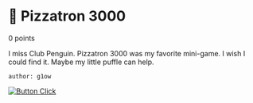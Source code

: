 # 🍕 Pizzatron 3000
0 points

I miss Club Penguin. Pizzatron 3000 was my favorite mini-game. I wish I could find it.
Maybe my little puffle can help.

`author: g1ow`

[![Button Click]](https://chall.ehax.tech/ehax-ctf-ehax25/Pizzatron%203000/Pizzatron%203000.zip)

[Button Click]: https://img.shields.io/badge/Handout-37a779?style=for-the-badge

